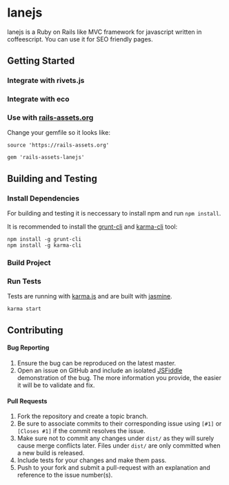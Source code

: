 # lanejs

lanejs is a Ruby on Rails like MVC framework for javascript written in coffeescript. You can use it for SEO friendly pages.

## Getting Started

### Integrate with rivets.js
### Integrate with eco
### Use with [rails-assets.org](https://rails-assets.org/)
Change your gemfile so it looks like:
```
source 'https://rails-assets.org'

gem 'rails-assets-lanejs'
```

## Building and Testing

### Install Dependencies
For building and testing it is neccessary to install npm and run `npm install`.

It is recommended to install the [grunt-cli](https://github.com/gruntjs/grunt-cli) and [karma-cli](https://github.com/karma-runner/karma-cli) tool:
```
npm install -g grunt-cli
npm install -g karma-cli
```

### Build Project

### Run Tests
Tests are running with [karma.js](http://karma-runner.github.io/) and are built with [jasmine](http://jasmine.github.io/).
```
karma start
```

## Contributing

#### Bug Reporting

1. Ensure the bug can be reproduced on the latest master.
2. Open an issue on GitHub and include an isolated [JSFiddle](http://jsfiddle.net/) demonstration of the bug. The more information you provide, the easier it will be to validate and fix.

#### Pull Requests

1. Fork the repository and create a topic branch.
2. Be sure to associate commits to their corresponding issue using `[#1]` or `[Closes #1]` if the commit resolves the issue.
3. Make sure not to commit any changes under `dist/` as they will surely cause merge conflicts later. Files under `dist/` are only committed when a new build is released.
4. Include tests for your changes and make them pass.
5. Push to your fork and submit a pull-request with an explanation and reference to the issue number(s).